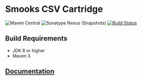 # Smooks CSV Cartridge

![Maven Central](https://img.shields.io/maven-central/v/org.smooks.cartridges/smooks-csv-cartridge)
![Sonatype Nexus (Snapshots)](https://img.shields.io/nexus/s/org.smooks.cartridges/smooks-csv-cartridge?server=https%3A%2F%2Foss.sonatype.org)
[![Build Status](https://travis-ci.org/smooks/smooks-csv-cartridge.svg?branch=master)](https://travis-ci.org/smooks/smooks-csv-cartridge)

## Build Requirements

* JDK 8 or higher
* Maven 3

## [Documentation](https://www.smooks.org/documentation/#csv)
